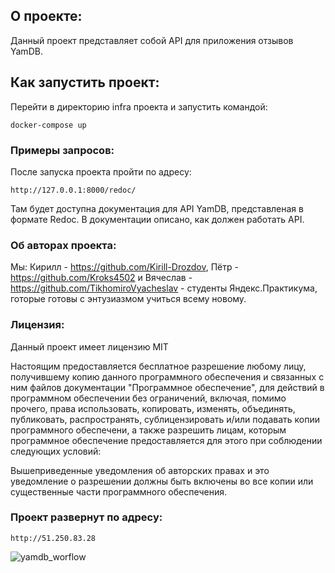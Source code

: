 ## О проекте:

Данный проект представляет собой API для приложения отзывов YamDB.

## Как запустить проект: 


Перейти в директорию infra проекта и запустить командой:

```
docker-compose up
```


### Примеры запросов:

После запуска проекта пройти по адресу:

```
http://127.0.0.1:8000/redoc/
```
Там будет доступна документация для API YamDB,
представленая в формате Redoc.
В документации описано, как должен работать API.


### Об авторах проекта:
Мы: Кирилл - https://github.com/Kirill-Drozdov,
Пётр - https://github.com/Kroks4502
и Вячеслав - https://github.com/TikhomiroVyacheslav -
студенты Яндекс.Практикума, готорые готовы с энтузиазмом учиться всему новому.


### Лицензия:

Данный проект имеет лицензию MIT

Настоящим предоставляется бесплатное разрешение любому лицу, получившему
копию данного программного обеспечения и связанных с ним файлов документации
"Программное обеспечение", для действий в программном обеспечении без ограничений, включая,
помимо прочего, права использовать, копировать, изменять, объединять, публиковать,
распространять, сублицензировать и/или подавать копии программного обеспечени, а
также разрешить лицам, которым программное обеспечение предоставляется для этого при 
соблюдении следующих условий:

Вышеприведенные уведомления об авторских правах и это уведомление о разрешении должны быть включены во все
копии или существенные части программного обеспечения.

### Проект развернут по адресу:

```
http://51.250.83.28
```


![yamdb_worflow](https://github.com/TikhomiroVyacheslav/yamdb_final/actions/workflows/yamdb_workflow.yml/badge.svg)
